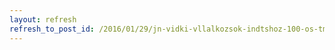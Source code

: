 ```yaml
---
layout: refresh
refresh_to_post_id: /2016/01/29/jn-vidki-vllalkozsok-indtshoz-100-os-tmogats
---
```

